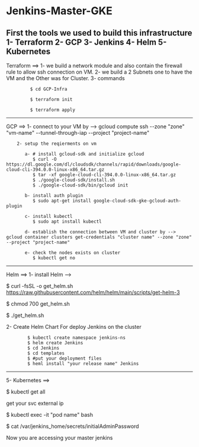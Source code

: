 # Jenkins-Master-GKE
First the tools we used to build this infrastructure
1- Terraform 
2- GCP
3- Jenkins
4- Helm 
5- Kubernetes 
----------------
Terraform ==>
1- we build a network module and also contain the firewall rule to allow ssh connection on VM.
2- we build a 2 Subnets one to have the VM and the Other was for Cluster.
3- commands

             $ cd GCP-Infra
             
             $ terraform init
             
             $ terraform apply
---------------------------------------------------------------------------------------------------------------
GCP ==> 1- connect to your VM by --> gcloud compute ssh --zone "zone" "vm-name"  --tunnel-through-iap --project "project-name"

        2- setup the reqierments on vm 
        
           a- # install gcloud-sdk and initialize gcloud
              $ curl -O https://dl.google.com/dl/cloudsdk/channels/rapid/downloads/google-cloud-cli-394.0.0-linux-x86_64.tar.gz
              $ tar -xf google-cloud-cli-394.0.0-linux-x86_64.tar.gz
              $ ./google-cloud-sdk/install.sh
              $ ./google-cloud-sdk/bin/gcloud init
              
           b- install auth plugin
              $ sudo apt-get install google-cloud-sdk-gke-gcloud-auth-plugin
              
           c- install kubectl 
              $ sudo apt install kubectl
              
           d- establish the connection between VM and cluster by --> gcloud container clusters get-credentials "cluster name" --zone "zone" --project "project-name"
           
           e- check the nodes exists on cluster 
              $ kubectl get no
              
-----------------------------------------------------------------------------------------------------------------
Helm ==> 1- install Helm -->

$ curl -fsSL -o get_helm.sh https://raw.githubusercontent.com/helm/helm/main/scripts/get-helm-3

$ chmod 700 get_helm.sh

$ ./get_helm.sh

2- Create Helm Chart For deploy Jenkins on the cluster 

            $ kubectl create namespace jenkins-ns
            $ helm create Jenkins
            $ cd Jenkins
            $ cd templates
            $ #put your deployment files
            $ heml install "your release name" Jenkins
----------------------------------------------------------------------------------------------------------------------------
5- Kubernetes ==> 

 $ kubectl get all
 
 get your svc external ip 
 
 $ kubectl exec -it "pod name" bash
 
 $ cat /var/jenkins_home/secrets/initialAdminPassword
 
 Now you are accessing your master jenkins
